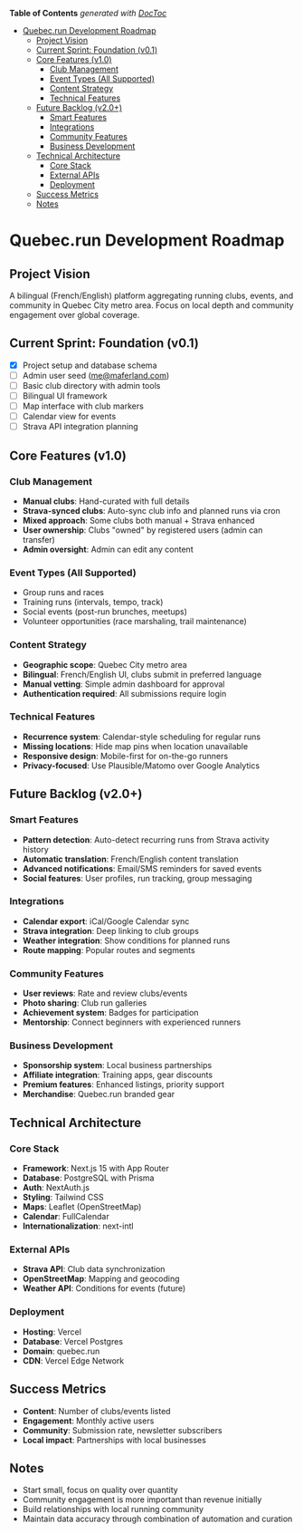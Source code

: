 <!-- START doctoc generated TOC please keep comment here to allow auto update -->
<!-- DON'T EDIT THIS SECTION, INSTEAD RE-RUN doctoc TO UPDATE -->

**Table of Contents** _generated with [DocToc](https://github.com/thlorenz/doctoc)_

- [Quebec.run Development Roadmap](#quebecrun-development-roadmap)
  - [Project Vision](#project-vision)
  - [Current Sprint: Foundation (v0.1)](#current-sprint-foundation-v01)
  - [Core Features (v1.0)](#core-features-v10)
    - [Club Management](#club-management)
    - [Event Types (All Supported)](#event-types-all-supported)
    - [Content Strategy](#content-strategy)
    - [Technical Features](#technical-features)
  - [Future Backlog (v2.0+)](#future-backlog-v20)
    - [Smart Features](#smart-features)
    - [Integrations](#integrations)
    - [Community Features](#community-features)
    - [Business Development](#business-development)
  - [Technical Architecture](#technical-architecture)
    - [Core Stack](#core-stack)
    - [External APIs](#external-apis)
    - [Deployment](#deployment)
  - [Success Metrics](#success-metrics)
  - [Notes](#notes)

<!-- END doctoc generated TOC please keep comment here to allow auto update -->

# Quebec.run Development Roadmap

## Project Vision

A bilingual (French/English) platform aggregating running clubs, events, and community in Quebec City metro area. Focus on local depth and community engagement over global coverage.

## Current Sprint: Foundation (v0.1)

- [x] Project setup and database schema
- [ ] Admin user seed (me@maferland.com)
- [ ] Basic club directory with admin tools
- [ ] Bilingual UI framework
- [ ] Map interface with club markers
- [ ] Calendar view for events
- [ ] Strava API integration planning

## Core Features (v1.0)

### Club Management

- **Manual clubs**: Hand-curated with full details
- **Strava-synced clubs**: Auto-sync club info and planned runs via cron
- **Mixed approach**: Some clubs both manual + Strava enhanced
- **User ownership**: Clubs "owned" by registered users (admin can transfer)
- **Admin oversight**: Admin can edit any content

### Event Types (All Supported)

- Group runs and races
- Training runs (intervals, tempo, track)
- Social events (post-run brunches, meetups)
- Volunteer opportunities (race marshaling, trail maintenance)

### Content Strategy

- **Geographic scope**: Quebec City metro area
- **Bilingual**: French/English UI, clubs submit in preferred language
- **Manual vetting**: Simple admin dashboard for approval
- **Authentication required**: All submissions require login

### Technical Features

- **Recurrence system**: Calendar-style scheduling for regular runs
- **Missing locations**: Hide map pins when location unavailable
- **Responsive design**: Mobile-first for on-the-go runners
- **Privacy-focused**: Use Plausible/Matomo over Google Analytics

## Future Backlog (v2.0+)

### Smart Features

- **Pattern detection**: Auto-detect recurring runs from Strava activity history
- **Automatic translation**: French/English content translation
- **Advanced notifications**: Email/SMS reminders for saved events
- **Social features**: User profiles, run tracking, group messaging

### Integrations

- **Calendar export**: iCal/Google Calendar sync
- **Strava integration**: Deep linking to club groups
- **Weather integration**: Show conditions for planned runs
- **Route mapping**: Popular routes and segments

### Community Features

- **User reviews**: Rate and review clubs/events
- **Photo sharing**: Club run galleries
- **Achievement system**: Badges for participation
- **Mentorship**: Connect beginners with experienced runners

### Business Development

- **Sponsorship system**: Local business partnerships
- **Affiliate integration**: Training apps, gear discounts
- **Premium features**: Enhanced listings, priority support
- **Merchandise**: Quebec.run branded gear

## Technical Architecture

### Core Stack

- **Framework**: Next.js 15 with App Router
- **Database**: PostgreSQL with Prisma
- **Auth**: NextAuth.js
- **Styling**: Tailwind CSS
- **Maps**: Leaflet (OpenStreetMap)
- **Calendar**: FullCalendar
- **Internationalization**: next-intl

### External APIs

- **Strava API**: Club data synchronization
- **OpenStreetMap**: Mapping and geocoding
- **Weather API**: Conditions for events (future)

### Deployment

- **Hosting**: Vercel
- **Database**: Vercel Postgres
- **Domain**: quebec.run
- **CDN**: Vercel Edge Network

## Success Metrics

- **Content**: Number of clubs/events listed
- **Engagement**: Monthly active users
- **Community**: Submission rate, newsletter subscribers
- **Local impact**: Partnerships with local businesses

## Notes

- Start small, focus on quality over quantity
- Community engagement is more important than revenue initially
- Build relationships with local running community
- Maintain data accuracy through combination of automation and curation
